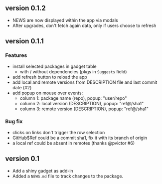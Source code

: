 ## version 0.1.2

* NEWS are now displayed within the app via modals
* After upgrades, don't fetch again data, only if users choose to refresh

## version 0.1.1

### Features

* install selected packages in gadget table
    * with / without dependencies (pkgs in `Suggests` field)
* add refresh button to reload the app
* add local and remote versions from DESCRIPTION file and last commit date (#2)
* add popup on mouse over events:
    + column 1: package name (repo), popup: "user/repo"
    + column 2: local version (DESCRIPTION), popup: "ref@/sha1"
    + column 3: remote version (DESCRIPTION), popup: "ref@/sha1"
    
### Bug fix

* clicks on links don't trigger the row selection
* GitHub$Ref could be a commit sha1, fix it with its branch of origin
* a local ref could be absent in remotes (thanks @pvictor #6)

## version 0.1

* Add a shiny gadget as add-in
* Added a `NEWS.md` file to track changes to the package.

